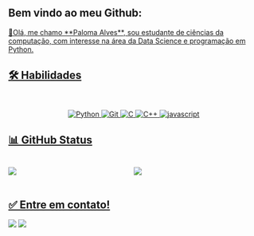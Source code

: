 ## Bem vindo ao meu Github: 
<a href = "mailto: palomaalves@gmail.com">
👋Olá, me chamo **Paloma Alves**, sou estudante de ciências da computação, com interesse na área da Data Science e programação em Python.

  ## 🛠 Habilidades
<br>
<p align="center">
  <img alt="Python" src="https://img.shields.io/badge/python%20-%2314354C.svg?&style=for-the-badge&logo=python&logoColor=white"/>
  <img alt="Git" src="https://img.shields.io/badge/git%20-%23F05033.svg?&style=for-the-badge&logo=git&logoColor=white"/>
  <img alt="C" src="https://img.shields.io/badge/C%20-%2314354C.svg?&style=for-the-badge&logo=C&logoColor=white"/>
  <img alt="C++" src="https://img.shields.io/badge/c++%20-%2300599C.svg?&style=for-the-badge&logo=c%2B%2B&ogoColor=white"/>
  <img alt="javascript" src="https://img.shields.io/badge/JavaScript-323330?style=for-the-badge&logo=javascript&logoColor=F7DF1E"/> 
  <br>
</p>
</div>

## 📊 GitHub Status
<br>
 <div class="row" style="display:flex">
  <div class="column" style="flex:33.33%">
   <img src="https://github-readme-stats.vercel.app/api?username=palomaalves&show_icons=true&theme=dracula&include_all_commits=true&count_private=true"/>
  </div>
  <div class="column" style="flex:33.33%">
    <img src="https://github-readme-stats.vercel.app/api/top-langs/?username=palomaalves&layout=compact&langs_count=16&theme=dracula"/>
  </div>
</div>
 
<div style="display: inline_block"><br>
  
  ## ✅ Entre em contato!
  
  <div>
  <a href = "mailto: palomaalves@gmail.com"><img src="https://img.shields.io/badge/-Gmail-%23EA4335?style=for-the-badge&logo=gmail&logoColor=white" target="_blank"></a>
  <a href="https://www.linkedin.com/in/paloma-alves1006" target="_blank"><img src="https://img.shields.io/badge/-LinkedIn-%230077B5?style=for-the-badge&logo=linkedin&logoColor=white" target="_blank"></a>
  
 </div>
